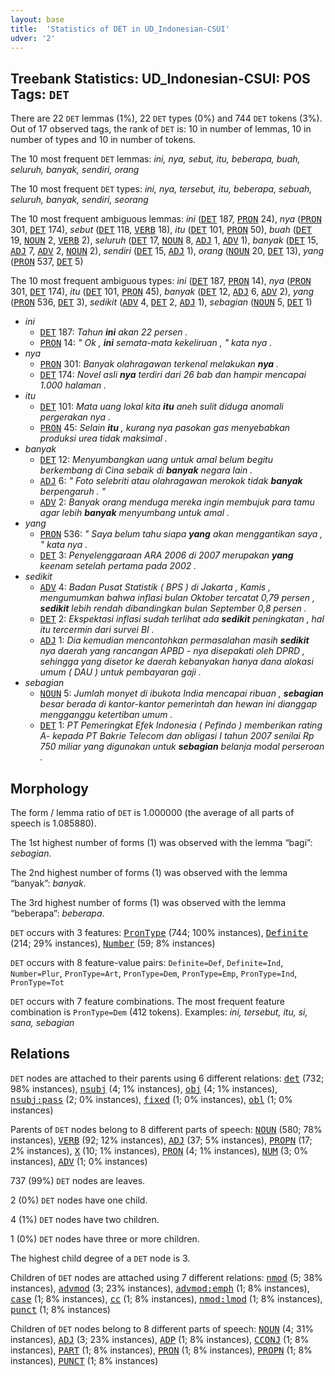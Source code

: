 ```yaml
---
layout: base
title:  'Statistics of DET in UD_Indonesian-CSUI'
udver: '2'
---
```


## Treebank Statistics: UD_Indonesian-CSUI: POS Tags: `DET`

There are 22 `DET` lemmas (1%), 22 `DET` types (0%) and 744 `DET` tokens (3%).
Out of 17 observed tags, the rank of `DET` is: 10 in number of lemmas, 10 in number of types and 10 in number of tokens.

The 10 most frequent `DET` lemmas: <em>ini, nya, sebut, itu, beberapa, buah, seluruh, banyak, sendiri, orang</em>

The 10 most frequent `DET` types:  <em>ini, nya, tersebut, itu, beberapa, sebuah, seluruh, banyak, sendiri, seorang</em>

The 10 most frequent ambiguous lemmas: <em>ini</em> (<tt><a href="id_csui-pos-DET.html">DET</a></tt> 187, <tt><a href="id_csui-pos-PRON.html">PRON</a></tt> 24), <em>nya</em> (<tt><a href="id_csui-pos-PRON.html">PRON</a></tt> 301, <tt><a href="id_csui-pos-DET.html">DET</a></tt> 174), <em>sebut</em> (<tt><a href="id_csui-pos-DET.html">DET</a></tt> 118, <tt><a href="id_csui-pos-VERB.html">VERB</a></tt> 18), <em>itu</em> (<tt><a href="id_csui-pos-DET.html">DET</a></tt> 101, <tt><a href="id_csui-pos-PRON.html">PRON</a></tt> 50), <em>buah</em> (<tt><a href="id_csui-pos-DET.html">DET</a></tt> 19, <tt><a href="id_csui-pos-NOUN.html">NOUN</a></tt> 2, <tt><a href="id_csui-pos-VERB.html">VERB</a></tt> 2), <em>seluruh</em> (<tt><a href="id_csui-pos-DET.html">DET</a></tt> 17, <tt><a href="id_csui-pos-NOUN.html">NOUN</a></tt> 8, <tt><a href="id_csui-pos-ADJ.html">ADJ</a></tt> 1, <tt><a href="id_csui-pos-ADV.html">ADV</a></tt> 1), <em>banyak</em> (<tt><a href="id_csui-pos-DET.html">DET</a></tt> 15, <tt><a href="id_csui-pos-ADJ.html">ADJ</a></tt> 7, <tt><a href="id_csui-pos-ADV.html">ADV</a></tt> 2, <tt><a href="id_csui-pos-NOUN.html">NOUN</a></tt> 2), <em>sendiri</em> (<tt><a href="id_csui-pos-DET.html">DET</a></tt> 15, <tt><a href="id_csui-pos-ADJ.html">ADJ</a></tt> 1), <em>orang</em> (<tt><a href="id_csui-pos-NOUN.html">NOUN</a></tt> 20, <tt><a href="id_csui-pos-DET.html">DET</a></tt> 13), <em>yang</em> (<tt><a href="id_csui-pos-PRON.html">PRON</a></tt> 537, <tt><a href="id_csui-pos-DET.html">DET</a></tt> 5)

The 10 most frequent ambiguous types:  <em>ini</em> (<tt><a href="id_csui-pos-DET.html">DET</a></tt> 187, <tt><a href="id_csui-pos-PRON.html">PRON</a></tt> 14), <em>nya</em> (<tt><a href="id_csui-pos-PRON.html">PRON</a></tt> 301, <tt><a href="id_csui-pos-DET.html">DET</a></tt> 174), <em>itu</em> (<tt><a href="id_csui-pos-DET.html">DET</a></tt> 101, <tt><a href="id_csui-pos-PRON.html">PRON</a></tt> 45), <em>banyak</em> (<tt><a href="id_csui-pos-DET.html">DET</a></tt> 12, <tt><a href="id_csui-pos-ADJ.html">ADJ</a></tt> 6, <tt><a href="id_csui-pos-ADV.html">ADV</a></tt> 2), <em>yang</em> (<tt><a href="id_csui-pos-PRON.html">PRON</a></tt> 536, <tt><a href="id_csui-pos-DET.html">DET</a></tt> 3), <em>sedikit</em> (<tt><a href="id_csui-pos-ADV.html">ADV</a></tt> 4, <tt><a href="id_csui-pos-DET.html">DET</a></tt> 2, <tt><a href="id_csui-pos-ADJ.html">ADJ</a></tt> 1), <em>sebagian</em> (<tt><a href="id_csui-pos-NOUN.html">NOUN</a></tt> 5, <tt><a href="id_csui-pos-DET.html">DET</a></tt> 1)


* <em>ini</em>
  * <tt><a href="id_csui-pos-DET.html">DET</a></tt> 187: <em>Tahun <b>ini</b> akan 22 persen .</em>
  * <tt><a href="id_csui-pos-PRON.html">PRON</a></tt> 14: <em>" Ok , <b>ini</b> semata-mata kekeliruan , " kata nya .</em>
* <em>nya</em>
  * <tt><a href="id_csui-pos-PRON.html">PRON</a></tt> 301: <em>Banyak olahragawan terkenal melakukan <b>nya</b> .</em>
  * <tt><a href="id_csui-pos-DET.html">DET</a></tt> 174: <em>Novel asli <b>nya</b> terdiri dari 26 bab dan hampir mencapai 1.000 halaman .</em>
* <em>itu</em>
  * <tt><a href="id_csui-pos-DET.html">DET</a></tt> 101: <em>Mata uang lokal kita <b>itu</b> aneh sulit diduga anomali pergerakan nya .</em>
  * <tt><a href="id_csui-pos-PRON.html">PRON</a></tt> 45: <em>Selain <b>itu</b> , kurang nya pasokan gas menyebabkan produksi urea tidak maksimal .</em>
* <em>banyak</em>
  * <tt><a href="id_csui-pos-DET.html">DET</a></tt> 12: <em>Menyumbangkan uang untuk amal belum begitu berkembang di Cina sebaik di <b>banyak</b> negara lain .</em>
  * <tt><a href="id_csui-pos-ADJ.html">ADJ</a></tt> 6: <em>" Foto selebriti atau olahragawan merokok tidak <b>banyak</b> berpengaruh . "</em>
  * <tt><a href="id_csui-pos-ADV.html">ADV</a></tt> 2: <em>Banyak orang menduga mereka ingin membujuk para tamu agar lebih <b>banyak</b> menyumbang untuk amal .</em>
* <em>yang</em>
  * <tt><a href="id_csui-pos-PRON.html">PRON</a></tt> 536: <em>" Saya belum tahu siapa <b>yang</b> akan menggantikan saya , " kata nya .</em>
  * <tt><a href="id_csui-pos-DET.html">DET</a></tt> 3: <em>Penyelenggaraan ARA 2006 di 2007 merupakan <b>yang</b> keenam setelah pertama pada 2002 .</em>
* <em>sedikit</em>
  * <tt><a href="id_csui-pos-ADV.html">ADV</a></tt> 4: <em>Badan Pusat Statistik ( BPS ) di Jakarta , Kamis , mengumumkan bahwa inflasi bulan Oktober tercatat 0,79 persen , <b>sedikit</b> lebih rendah dibandingkan bulan September 0,8 persen .</em>
  * <tt><a href="id_csui-pos-DET.html">DET</a></tt> 2: <em>Ekspektasi inflasi sudah terlihat ada <b>sedikit</b> peningkatan , hal itu tercermin dari survei BI .</em>
  * <tt><a href="id_csui-pos-ADJ.html">ADJ</a></tt> 1: <em>Dia kemudian mencontohkan permasalahan masih <b>sedikit</b> nya daerah yang rancangan APBD - nya disepakati oleh DPRD , sehingga yang disetor ke daerah kebanyakan hanya dana alokasi umum ( DAU ) untuk pembayaran gaji .</em>
* <em>sebagian</em>
  * <tt><a href="id_csui-pos-NOUN.html">NOUN</a></tt> 5: <em>Jumlah monyet di ibukota India mencapai ribuan , <b>sebagian</b> besar berada di kantor-kantor pemerintah dan hewan ini dianggap mengganggu ketertiban umum .</em>
  * <tt><a href="id_csui-pos-DET.html">DET</a></tt> 1: <em>PT Pemeringkat Efek Indonesia ( Pefindo ) memberikan rating A- kepada PT Bakrie Telecom dan obligasi I tahun 2007 senilai Rp 750 miliar yang digunakan untuk <b>sebagian</b> belanja modal perseroan .</em>

## Morphology

The form / lemma ratio of `DET` is 1.000000 (the average of all parts of speech is 1.085880).

The 1st highest number of forms (1) was observed with the lemma “bagi”: <em>sebagian</em>.

The 2nd highest number of forms (1) was observed with the lemma “banyak”: <em>banyak</em>.

The 3rd highest number of forms (1) was observed with the lemma “beberapa”: <em>beberapa</em>.

`DET` occurs with 3 features: <tt><a href="id_csui-feat-PronType.html">PronType</a></tt> (744; 100% instances), <tt><a href="id_csui-feat-Definite.html">Definite</a></tt> (214; 29% instances), <tt><a href="id_csui-feat-Number.html">Number</a></tt> (59; 8% instances)

`DET` occurs with 8 feature-value pairs: `Definite=Def`, `Definite=Ind`, `Number=Plur`, `PronType=Art`, `PronType=Dem`, `PronType=Emp`, `PronType=Ind`, `PronType=Tot`

`DET` occurs with 7 feature combinations.
The most frequent feature combination is `PronType=Dem` (412 tokens).
Examples: <em>ini, tersebut, itu, si, sana, sebagian</em>


## Relations

`DET` nodes are attached to their parents using 6 different relations: <tt><a href="id_csui-dep-det.html">det</a></tt> (732; 98% instances), <tt><a href="id_csui-dep-nsubj.html">nsubj</a></tt> (4; 1% instances), <tt><a href="id_csui-dep-obj.html">obj</a></tt> (4; 1% instances), <tt><a href="id_csui-dep-nsubj-pass.html">nsubj:pass</a></tt> (2; 0% instances), <tt><a href="id_csui-dep-fixed.html">fixed</a></tt> (1; 0% instances), <tt><a href="id_csui-dep-obl.html">obl</a></tt> (1; 0% instances)

Parents of `DET` nodes belong to 8 different parts of speech: <tt><a href="id_csui-pos-NOUN.html">NOUN</a></tt> (580; 78% instances), <tt><a href="id_csui-pos-VERB.html">VERB</a></tt> (92; 12% instances), <tt><a href="id_csui-pos-ADJ.html">ADJ</a></tt> (37; 5% instances), <tt><a href="id_csui-pos-PROPN.html">PROPN</a></tt> (17; 2% instances), <tt><a href="id_csui-pos-X.html">X</a></tt> (10; 1% instances), <tt><a href="id_csui-pos-PRON.html">PRON</a></tt> (4; 1% instances), <tt><a href="id_csui-pos-NUM.html">NUM</a></tt> (3; 0% instances), <tt><a href="id_csui-pos-ADV.html">ADV</a></tt> (1; 0% instances)

737 (99%) `DET` nodes are leaves.

2 (0%) `DET` nodes have one child.

4 (1%) `DET` nodes have two children.

1 (0%) `DET` nodes have three or more children.

The highest child degree of a `DET` node is 3.

Children of `DET` nodes are attached using 7 different relations: <tt><a href="id_csui-dep-nmod.html">nmod</a></tt> (5; 38% instances), <tt><a href="id_csui-dep-advmod.html">advmod</a></tt> (3; 23% instances), <tt><a href="id_csui-dep-advmod-emph.html">advmod:emph</a></tt> (1; 8% instances), <tt><a href="id_csui-dep-case.html">case</a></tt> (1; 8% instances), <tt><a href="id_csui-dep-cc.html">cc</a></tt> (1; 8% instances), <tt><a href="id_csui-dep-nmod-lmod.html">nmod:lmod</a></tt> (1; 8% instances), <tt><a href="id_csui-dep-punct.html">punct</a></tt> (1; 8% instances)

Children of `DET` nodes belong to 8 different parts of speech: <tt><a href="id_csui-pos-NOUN.html">NOUN</a></tt> (4; 31% instances), <tt><a href="id_csui-pos-ADJ.html">ADJ</a></tt> (3; 23% instances), <tt><a href="id_csui-pos-ADP.html">ADP</a></tt> (1; 8% instances), <tt><a href="id_csui-pos-CCONJ.html">CCONJ</a></tt> (1; 8% instances), <tt><a href="id_csui-pos-PART.html">PART</a></tt> (1; 8% instances), <tt><a href="id_csui-pos-PRON.html">PRON</a></tt> (1; 8% instances), <tt><a href="id_csui-pos-PROPN.html">PROPN</a></tt> (1; 8% instances), <tt><a href="id_csui-pos-PUNCT.html">PUNCT</a></tt> (1; 8% instances)

